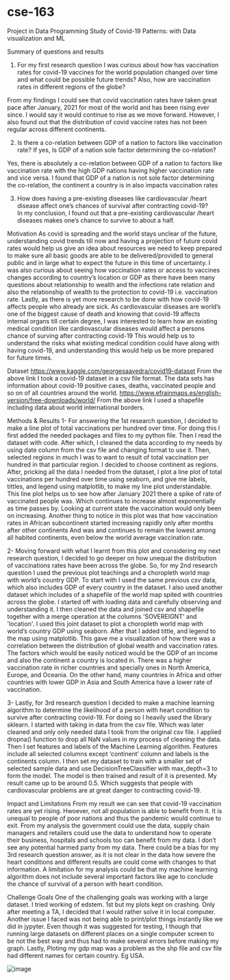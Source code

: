 # cse-163
Project in Data Programming
Study of Covid-19 Patterns: with Data visualization and ML

Summary of questions and results

1.	For my first research question I was curious about how has vaccination rates for covid-19 vaccines for the world population changed over time and what could be possible future trends? Also, how are vaccination rates in different regions of the globe?

From my findings I could see that covid vaccination rates have taken great pace after January, 2021 for most of the world and has been rising ever since. I would say it would continue to rise as we move forward.  However, I also found out that the distribution of covid vaccine rates has not been regular across different continents. 

2.	Is there a co-relation between GDP of a nation to factors like vaccination rate? If yes, Is GDP of a nation sole factor determining the co-relation?

Yes, there is absolutely a co-relation between GDP of a nation to factors like vaccination rate with the high GDP nations having higher vaccination rate and vice versa. I found that GDP of a nation is not sole factor determining the co-relation, the continent a country is in also impacts vaccination rates

3.	How does having a pre-existing diseases like cardiovascular /heart disease affect one’s chances of survival after contracting covid-19?  
In my conclusion, I found out that a pre-existing cardiovascular /heart diseases makes one’s chance to survive to about a half.

Motivation
As covid is spreading and the world stays unclear of the future, understanding covid trends till now and having a projection of future covid rates would help us give an idea about resources we need to keep prepared to make sure all basic goods are able to be delivered/provided to general public and in large what to expect the future in this time of uncertainty.
I was also curious about seeing how vaccination rates or access to vaccines changes according to country’s location or GDP as there have been many questions about relationship to wealth and the infections rate relation and also the relationship of wealth to the protection to covid-19 i.e. vaccination rate.
Lastly, as there is yet more research to be done with how covid-19 affects people who already are sick. As cardiovascular diseases are world’s one of the biggest cause of death and knowing that covid-19 affects internal organs till certain degree, I was interested to learn how an existing medical condition like cardiovascular diseases would affect a persons chance of surving after contracting covid-19 This would help us to understand the risks what existing medical condition could have along with having covid-19, and understanding this would help us be more prepared for future times.
 
Dataset
https://www.kaggle.com/georgesaavedra/covid19-dataset
From the above link I took a covid-19 dataset in a csv file format. The data sets has information about covid-19 positive cases, deaths, vaccinated people and so on of all countries around the world.
https://www.efrainmaps.es/english-version/free-downloads/world/
From the above link I used a shapefile including data about world international borders.

Methods & Results
1- For answering the 1st research question, I decided to make a line plot of total vaccinations per hundred over time. For doing this I first added the needed packages and files to my python file. Then I read the dataset with code. After which, I cleaned the data according to my needs by using date column from the csv file and changing format to use it. Then, selected regions in much I was to want to result of total vaccination per hundred in that particular region. I decided to choose continent as regions. After, pricking all the data I needed from the dataset, I plot a line plot of total vaccinations per hundred over time using seaborn, and give me labels, tittles, and legend using matplotlib, to make my line plot understandable. 
This line plot helps us to see how after January 2021 there a spike of rate of vaccinated people was. Which continues to increase almost exponentially as time passes by. Looking at current state the vaccination would only been on increasing. Another thing to notice in this plot was that how vaccination rates in African subcontinent started increasing rapidly only after months after other continents And was and continues to remain the lowest among all habited continents, even below the world average vaccination rate.
 
2- Moving forward with what I learnt from this plot and considering my next research question, I decided to go deeper on how unequal the distribution of vaccinations rates have been across the globe. So, for my 2nd research question I used the previous plot teachings and a choropleth world map with world’s country GDP. To start with I used the same previous csv data, which also includes GDP of every country in the dataset. I also used another dataset which includes of a shapefile of the world map spited with countries across the globe. I started off with loading data and carefully observing and understanding it. I then cleaned the data and joined csv and shapefile together with a merge operation at the columns 'SOVEREIGNT' and 'location'. I used this joint dataset to plot a choropleth world map with world’s country GDP using seaborn. After that I added tittle, and legend to the map using matplotlib. This gave me a visualization of how there was a correlation between the distribution of global wealth and vaccination rates. The factors which would be easily noticed would be the GDP of an income and also the continent a country is located in. There was a higher vaccination rate in richer countries and specially ones in North America, Europe, and Oceania. On the other hand, many countries in Africa and other countries with lower GDP in Asia and South America have a lower rate of vaccination.
 
 
3- Lastly, for 3rd research question I decided to make a machine learning algorithm to determine the likelihood of a person with heart condition to survive after contracting covid-19. For doing so I heavily used the library sklearn. I started with taking in data from the csv file. Which was later cleaned and only only needed data I took from the original csv file. I applied dropna() function to drop all NaN values in my process of cleaning the data. Then I set features and labels of the Machine Learning algorithm. Features include all selected columns except ‘continent’ column and labels is the continents column. I then set my dataset to train with a smaller set of selected sample data and use DecisionTreeClassifier with max_depth=3 to form the model. The model is then trained and result of it is presented. My result came up to be around 0.5. Which suggests that people with cardiovascular problems are at great danger to contracting covid-19. 

Impact and Limitations 
From my result we can see that covid-19 vaccination rates are yet rising. Hwoever, not all population is able to benefit from it. It is unequal to people of poor nations and thus the pandemic would continue to exit. 
From my analysis the government could use the data, supply chain managers and retailers could use the data to understand how to operate their business, hospitals and schools too can benefit from my data. I don’t see any potential harmed party from my data. There could be a bias for my 3rd research question answer, as it is not clear in the data how severe the heart conditions and different results are could come with changes to that information. A limitation for my analysis could be that my machine learning algorithm does not include several important factors like age to conclude the chance of survival of a person with heart condition. 

Challenge Goals
One of the challenging goals was working with a large dataset. I tried working of edstem. 1st but my plots kept on crashing. Only after meeting a TA, I decided that I would rather solve it in local computer.
Another issue I faced was not being able to print/plot things instantly like we did in jypyter. Even though it was suggested for testing, I though that running large datasets on different places on a single computer screen to be not the best way and thus had to make several errors before making my graph. 
Lastly, Ploting my gdp map was a problem as the shp file and csv file had different names for certain country. Eg USA.

![image](https://user-images.githubusercontent.com/59792797/160266095-2d290f71-4927-494e-8b97-93a56bbaa474.png)

